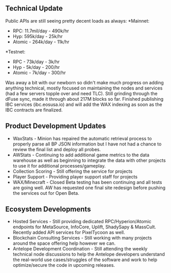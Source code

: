## Technical Update
Public APIs are still seeing pretty decent loads as always:
*Mainnet:
- RPC: 11.7mil/day - 490k/hr
- Hyp: 595k/day - 25k/hr
- Atomic - 264k/day - 11k/hr

*Testnet:
- RPC - 73k/day - 3k/hr
- Hyp - 5k/day - 200/hr
- Atomic - 7k/day - 300/hr

Was away a bit with our newborn so didn't make much progress on adding anything technical, mostly focused on maintaining the nodes and services (had a few servers topple over and need TLC).  Still grinding through the dFuse sync, made it through about 217M blocks so far.  Finished publishing IBC services (ibc.eosusa.io) and will add the WAX indexing as soon as the IBC contracts are finalized.

## Product Development Updates
- WaxStats - Minion has repaired the automatic retrieval process to properly parse all BP JSON information but I have not had a chance to review the final list and deploy all probes.
- AWStats - Continuing to add additional game metrics to the data warehouse as well as beginning to integrate the data with other projects to use it for additional processes/gameplay.
- Collection Scoring - Still offering the service for projects
- Player Support - Providing player support staff for projects
- WAX/Minecraft - Closed Beta testing has been continuing and all tests are going well.  AW has requested one final site redesign before pushing the services out for Open Beta.

## Ecosystem Developments
- Hosted Services - Still providing dedicated RPC/Hyperion/Atomic endpoints for MetaSource, InfoCore, Uplift, ShadySapy & MassCult.  Recently added API services for PixelTycoon as well.
- Blockchain Consulting Services - Still working with many projects around the space offering help however we can.
- Antelope Development Coordination - Still attending the weekly technical node discussions to help the Antelope developers understand the real-world use cases/struggles of the software and work to help optimize/secure the code in upcoming releases.
